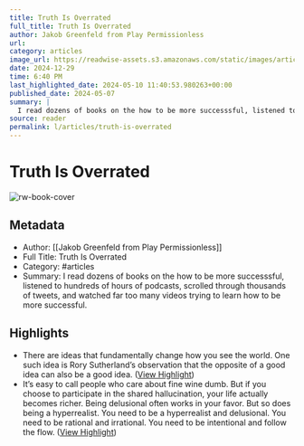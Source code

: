 ```yaml
---
title: Truth Is Overrated
full_title: Truth Is Overrated
author: Jakob Greenfeld from Play Permissionless
url: 
category: articles
image_url: https://readwise-assets.s3.amazonaws.com/static/images/article3.5c705a01b476.png
date: 2024-12-29
time: 6:40 PM
last_highlighted_date: 2024-05-10 11:40:53.980263+00:00
published_date: 2024-05-07
summary: |
  I read dozens of books on the how to be more successsful, listened to hundreds of hours of podcasts, scrolled through thousands of tweets, and watched far too many videos trying to learn how to be more successful.
source: reader
permalink: l/articles/truth-is-overrated
---
```

# Truth Is Overrated

![rw-book-cover](https://readwise-assets.s3.amazonaws.com/static/images/article3.5c705a01b476.png)

## Metadata
- Author: [[Jakob Greenfeld from Play Permissionless]]
- Full Title: Truth Is Overrated
- Category: #articles
- Summary: I read dozens of books on the how to be more successsful, listened to hundreds of hours of podcasts, scrolled through thousands of tweets, and watched far too many videos trying to learn how to be more successful.

## Highlights
- There are ideas that fundamentally change how you see the world.
  One such idea is Rory Sutherland’s observation that the opposite of a good idea can also be a good idea. ([View Highlight](https://read.readwise.io/read/01hxh4t4xb94r66a0yt0bdm5yn))
- It’s easy to call people who care about fine wine dumb.
  But if you choose to participate in the shared hallucination, your life actually becomes richer.
  Being delusional often works in your favor.
  But so does being a hyperrealist.
  You need to be a hyperrealist and delusional.
  You need to be rational and irrational.
  You need to be intentional and follow the flow. ([View Highlight](https://read.readwise.io/read/01hxh4wq0pq4jxrvsb7n2w1cb0))


